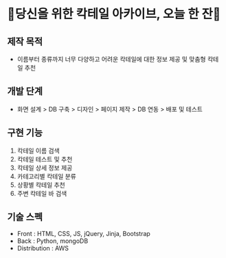 # 🍹당신을 위한 칵테일 아카이브, 오늘 한 잔🍹

## 제작 목적
* 이름부터 종류까지 너무 다양하고 어려운 칵테일에 대한 정보 제공 및 맞춤형 칵테일 추천

## 개발 단계
* 화면 설계 > DB 구축 > 디자인 > 페이지 제작 > DB 연동 > 배포 및 테스트

## 구현 기능
1. 칵테일 이름 검색
2. 칵테일 테스트 및 추천
3. 칵테일 상세 정보 제공
4. 카테고리별 칵테일 분류
5. 상황별 칵테일 추천
6. 주변 칵테일 바 검색

## 기술 스펙
* Front
: HTML, CSS, JS, jQuery, Jinja, Bootstrap
* Back
: Python, mongoDB
* Distribution
: AWS
